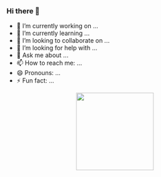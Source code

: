 ### Hi there 👋


- 🔭 I’m currently working on ...
- 🌱 I’m currently learning ...
- 👯 I’m looking to collaborate on ...
- 🤔 I’m looking for help with ...
- 💬 Ask me about ...
- 📫 How to reach me: ...
- 😄 Pronouns: ...
- ⚡ Fun fact: ...

<div align="center">
  <a href="https://github.com/igorkoury">
  <img  height="180rem" src="https://github-readme-stats.vercel.app/api?username=igorkoury1&show_icons=true&theme=tokyonight&count_private=true"/>
</div>
